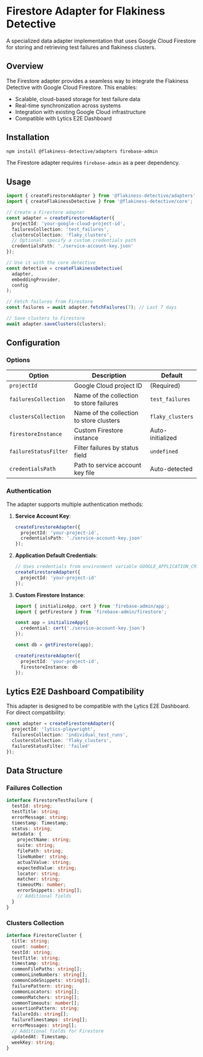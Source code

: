 # Firestore Adapter for Flakiness Detective

A specialized data adapter implementation that uses Google Cloud Firestore for storing and retrieving test failures and flakiness clusters.

## Overview

The Firestore adapter provides a seamless way to integrate the Flakiness Detective with Google Cloud Firestore. This enables:

- Scalable, cloud-based storage for test failure data
- Real-time synchronization across systems
- Integration with existing Google Cloud infrastructure
- Compatible with Lytics E2E Dashboard

## Installation

```bash
npm install @flakiness-detective/adapters firebase-admin
```

The Firestore adapter requires `firebase-admin` as a peer dependency.

## Usage

```typescript
import { createFirestoreAdapter } from '@flakiness-detective/adapters';
import { createFlakinessDetective } from '@flakiness-detective/core';

// Create a Firestore adapter
const adapter = createFirestoreAdapter({
  projectId: 'your-google-cloud-project-id',
  failuresCollection: 'test_failures',
  clustersCollection: 'flaky_clusters',
  // Optional: specify a custom credentials path
  credentialsPath: './service-account-key.json'
});

// Use it with the core detective
const detective = createFlakinessDetective(
  adapter,
  embeddingProvider,
  config
);

// Fetch failures from Firestore
const failures = await adapter.fetchFailures(7); // Last 7 days

// Save clusters to Firestore
await adapter.saveClusters(clusters);
```

## Configuration

### Options

| Option | Description | Default |
|--------|-------------|---------|
| `projectId` | Google Cloud project ID | (Required) |
| `failuresCollection` | Name of the collection to store failures | `test_failures` |
| `clustersCollection` | Name of the collection to store clusters | `flaky_clusters` |
| `firestoreInstance` | Custom Firestore instance | Auto-initialized |
| `failureStatusFilter` | Filter failures by status field | `undefined` |
| `credentialsPath` | Path to service account key file | Auto-detected |

### Authentication

The adapter supports multiple authentication methods:

1. **Service Account Key**:
   ```typescript
   createFirestoreAdapter({
     projectId: 'your-project-id',
     credentialsPath: './service-account-key.json'
   });
   ```

2. **Application Default Credentials**:
   ```typescript
   // Uses credentials from environment variable GOOGLE_APPLICATION_CREDENTIALS
   createFirestoreAdapter({
     projectId: 'your-project-id'
   });
   ```

3. **Custom Firestore Instance**:
   ```typescript
   import { initializeApp, cert } from 'firebase-admin/app';
   import { getFirestore } from 'firebase-admin/firestore';
   
   const app = initializeApp({
     credential: cert('./service-account-key.json')
   });
   
   const db = getFirestore(app);
   
   createFirestoreAdapter({
     projectId: 'your-project-id',
     firestoreInstance: db
   });
   ```

## Lytics E2E Dashboard Compatibility

This adapter is designed to be compatible with the Lytics E2E Dashboard. For direct compatibility:

```typescript
const adapter = createFirestoreAdapter({
  projectId: 'lytics-playwright',
  failuresCollection: 'individual_test_runs',
  clustersCollection: 'flaky_clusters',
  failureStatusFilter: 'failed'
});
```

## Data Structure

### Failures Collection

```typescript
interface FirestoreTestFailure {
  testId: string;
  testTitle: string;
  errorMessage: string;
  timestamp: Timestamp;
  status: string;
  metadata: {
    projectName: string;
    suite: string;
    filePath: string;
    lineNumber: string;
    actualValue: string;
    expectedValue: string;
    locator: string;
    matcher: string;
    timeoutMs: number;
    errorSnippets: string[];
    // Additional fields
  }
}
```

### Clusters Collection

```typescript
interface FirestoreCluster {
  title: string;
  count: number;
  testId: string;
  testTitle: string;
  timestamp: string;
  commonFilePaths: string[];
  commonLineNumbers: string[];
  commonCodeSnippets: string[];
  failurePattern: string;
  commonLocators: string[];
  commonMatchers: string[];
  commonTimeouts: number[];
  assertionPattern: string;
  failureIds: string[];
  failureTimestamps: string[];
  errorMessages: string[];
  // Additional fields for Firestore
  updatedAt: Timestamp;
  weekKey: string;
}
```